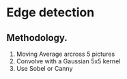 # Edge detection

## Methodology.
1. Moving Average arcross 5 pictures
2. Convolve with a Gaussian 5x5 kernel
3. Use Sobel or Canny 
